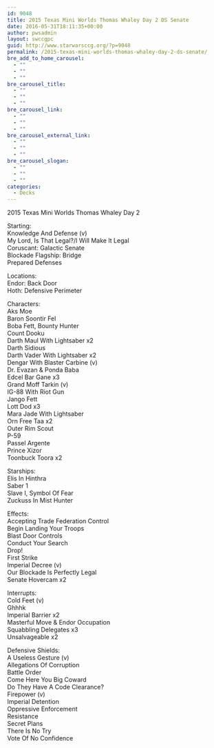 ```yaml
---
id: 9048
title: 2015 Texas Mini Worlds Thomas Whaley Day 2 DS Senate
date: 2016-05-31T18:11:35+00:00
author: pwsadmin
layout: swccgpc
guid: http://www.starwarsccg.org/?p=9048
permalink: /2015-texas-mini-worlds-thomas-whaley-day-2-ds-senate/
bre_add_to_home_carousel:
  - ""
  - ""
  - ""
bre_carousel_title:
  - ""
  - ""
  - ""
bre_carousel_link:
  - ""
  - ""
  - ""
bre_carousel_external_link:
  - ""
  - ""
  - ""
bre_carousel_slogan:
  - ""
  - ""
  - ""
categories:
  - Decks
---
```

2015 Texas Mini Worlds Thomas Whaley Day 2

Starting:  
Knowledge And Defense (v)  
My Lord, Is That Legal?/I Will Make It Legal  
Coruscant: Galactic Senate  
Blockade Flagship: Bridge  
Prepared Defenses

Locations:  
Endor: Back Door  
Hoth: Defensive Perimeter

Characters:  
Aks Moe  
Baron Soontir Fel  
Boba Fett, Bounty Hunter  
Count Dooku  
Darth Maul With Lightsaber x2  
Darth Sidious  
Darth Vader With Lightsaber x2  
Dengar With Blaster Carbine (v)  
Dr. Evazan & Ponda Baba  
Edcel Bar Gane x3  
Grand Moff Tarkin (v)  
IG-88 With Riot Gun  
Jango Fett  
Lott Dod x3  
Mara Jade With Lightsaber  
Orn Free Taa x2  
Outer Rim Scout  
P-59  
Passel Argente  
Prince Xizor  
Toonbuck Toora x2

Starships:  
Elis In Hinthra  
Saber 1  
Slave I, Symbol Of Fear  
Zuckuss In Mist Hunter

Effects:  
Accepting Trade Federation Control  
Begin Landing Your Troops  
Blast Door Controls  
Conduct Your Search  
Drop!  
First Strike  
Imperial Decree (v)  
Our Blockade Is Perfectly Legal  
Senate Hovercam x2

Interrupts:  
Cold Feet (v)  
Ghhhk  
Imperial Barrier x2  
Masterful Move & Endor Occupation  
Squabbling Delegates x3  
Unsalvageable x2

Defensive Shields:  
A Useless Gesture (v)  
Allegations Of Corruption  
Battle Order  
Come Here You Big Coward  
Do They Have A Code Clearance?  
Firepower (v)  
Imperial Detention  
Oppressive Enforcement  
Resistance  
Secret Plans  
There Is No Try  
Vote Of No Confidence